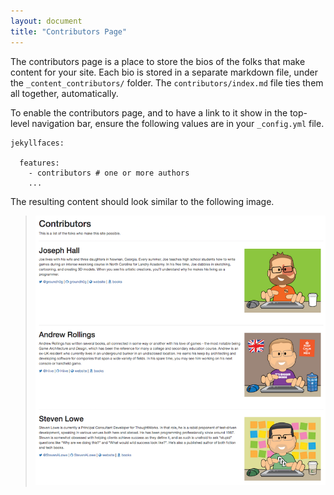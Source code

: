 ```yaml
---
layout: document
title: "Contributors Page"
---
```


The contributors page is a place to store the bios of the folks that make content for your site. Each bio is stored in a separate markdown file, under the `_content_contributors/` folder. The `contributors/index.md` file ties them all together, automatically.

To enable the contributors page, and to have a link to it show in the top-level navigation bar, ensure the following values are in your `_config.yml` file.

```
jekyllfaces:

  features:
    - contributors # one or more authors
    ...
```

The resulting content should look similar to the following image.

> ![image](images/contributors.png)